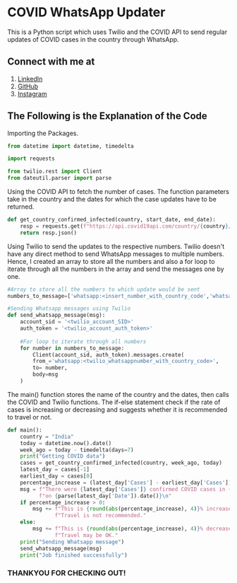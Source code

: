 # COVID WhatsApp Updater
This is a Python script which uses Twilio and the COVID API to send regular updates of COVID cases in the country through WhatsApp.

## Connect with me at
1. [LinkedIn](https://www.linkedin.com/in/moulik-chaturvedi-7b7aab157/)
2. [GitHub](https://github.com/moulikchaturvedi)
3. [Instagram](https://www.instagram.com/multidimensionalspacesnake/)

## The Following is the Explanation of the Code
Importing the Packages.
```python
from datetime import datetime, timedelta

import requests

from twilio.rest import Client
from dateutil.parser import parse
```

Using the COVID API to fetch the number of cases. The function parameters take in the country and the dates for which the case updates have to be returned.
```python
def get_country_confirmed_infected(country, start_date, end_date):
    resp = requests.get(f"https://api.covid19api.com/country/{country}/status/confirmed", params={"from": start_date, "to": end_date})
    return resp.json()
```

Using Twilio to send the updates to the respective numbers. Twilio doesn't have any direct method to send WhatsApp messages to multiple numbers. Hence, I created an array to store all the numbers and also a for loop to iterate through all the numbers in the array and send the messages one by one.
```python
#Array to store all the numbers to which update would be sent
numbers_to_message=['whatsapp:<insert_number_with_country_code','whatsapp:<insert_number_with_country_code>']

#Sending Whatsapp messages using Twilio
def send_whatsapp_message(msg):
    account_sid = '<twilio_account_SID>'
    auth_token = '<twilio_account_auth_token>'
    
    #For loop to iterate through all numbers
    for number in numbers_to_message:
    	Client(account_sid, auth_token).messages.create(
        from_='whatsapp:<twilio_whatsappnumber_with_country_code>',
        to= number,
        body=msg
    )
```

The main() function stores the name of the country and the dates, then calls the COVID and Twilio functions. The if-else statement check if the rate of cases is increasing or decreasing and suggests whether it is recommended to travel or not.
```python
def main():
    country = "India"
    today = datetime.now().date()
    week_ago = today - timedelta(days=7)
    print("Getting COVID data")
    cases = get_country_confirmed_infected(country, week_ago, today)
    latest_day = cases[-1]
    earliest_day = cases[0]
    percentage_increase = (latest_day['Cases'] - earliest_day['Cases']) / (earliest_day['Cases'] / 100)
    msg = f"There were {latest_day['Cases']} confirmed COVID cases in {country} " \
          f"on {parse(latest_day['Date']).date()}\n"
    if percentage_increase > 0:
        msg += f"This is {round(abs(percentage_increase), 4)}% increase over the last week. " \
               f"Travel is not recommended."
    else:
        msg += f"This is {round(abs(percentage_increase), 4)}% decrease over the last week. " \
               f"Travel may be OK."
    print("Sending Whatsapp message")
    send_whatsapp_message(msg)
    print("Job finished successfully")
```

### THANKYOU FOR CHECKING OUT!
